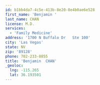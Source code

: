 ```yaml
---
id: b1bb4da7-4c5e-413b-8e20-8e4b0ae6e528
first_name: 'Benjamin '
last_name: CHAN
license: M.D.
services:
  - 'Family Medicine'
address: '1700 N Buffalo Dr   Ste 100'
city: 'Las Vegas'
state: NV
zip: '89128'
phone: 702-233-8855
title: 'Benjamin  CHAN'
_geoloc:
  lng: -115.265
  lat: 36.193501
---
```

